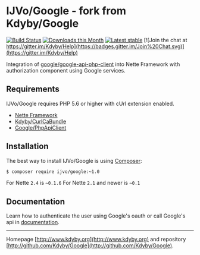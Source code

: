 IJVo/Google - fork from Kdyby/Google
===

[![Build Status](https://travis-ci.org/IJVo/Google.svg?branch=master)](https://travis-ci.org/IJVo/Google)
[![Downloads this Month](https://img.shields.io/packagist/dm/ijvo/google.svg)](https://packagist.org/packages/ijvo/google)
[![Latest stable](https://img.shields.io/packagist/v/ijvo/google.svg)](https://packagist.org/packages/ijvo/google)
[![Join the chat at https://gitter.im/Kdyby/Help](https://badges.gitter.im/Join%20Chat.svg)](https://gitter.im/Kdyby/Help)

Integration of [google/google-api-php-client](https://github.com/google/google-api-php-client) into Nette Framework with authorization component using Google services.


Requirements
------------

IJVo/Google requires PHP 5.6 or higher with cUrl extension enabled.

- [Nette Framework](https://github.com/nette/nette)
- [Kdyby/CurlCaBundle](https://github.com/Kdyby/CurlCaBundle)
- [Google/PhpApiClient](https://github.com/google/google-api-php-client)


Installation
------------

The best way to install IJVo/Google is using  [Composer](http://getcomposer.org/):

```sh
$ composer require ijvo/google:~1.0
```

For Nette `2.4` is `~0.1.6`
For Nette `2.1` and newer is `~0.1`


Documentation
------------

Learn how to authenticate the user using Google's oauth or call Google's api in [documentation](https://github.com/Kdyby/Google/blob/master/docs/en/index.md).



-----

Homepage [http://www.kdyby.org](http://www.kdyby.org) and repository [http://github.com/Kdyby/Google](http://github.com/Kdyby/Google).
